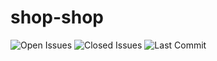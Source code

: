 # shop-shop

![Open Issues](https://img.shields.io/github/issues-raw/wizzle13/shop-shop?style=plastic)
![Closed Issues](https://img.shields.io/github/issues-closed-raw/wizzle13/shop-shop?label=Closed%20Issues&style=plastic)
![Last Commit](https://img.shields.io/github/last-commit/wizzle13/shop-shop?style=plastic)